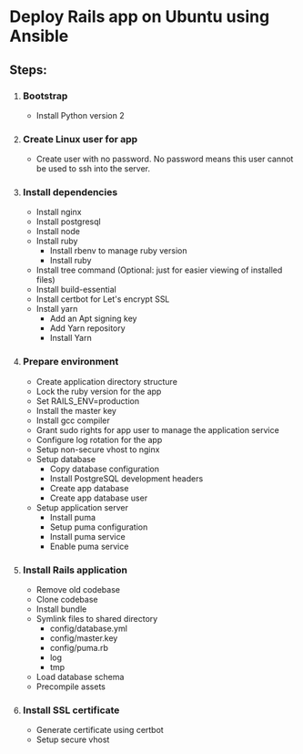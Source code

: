 # Deploy Rails app on Ubuntu using Ansible

## Steps:

1. ### Bootstrap

   - Install Python version 2

2. ### Create Linux user for app

   - Create user with no password.  No password means this user cannot be used to ssh into the server.

3. ### Install dependencies

   - Install nginx
   - Install postgresql
   - Install node
   - Install ruby
     - Install rbenv to manage ruby version
     - Install ruby
   - Install tree command (Optional: just for easier viewing of installed files)
   - Install build-essential
   - Install certbot for Let's encrypt SSL
   - Install yarn
     - Add an Apt signing key
     - Add Yarn repository
     - Install Yarn

4. ### Prepare environment

   - Create application directory structure
   - Lock the ruby version for the app
   - Set RAILS_ENV=production
   - Install the master key
   - Install gcc compiler
   - Grant sudo rights for app user to manage the application service
   - Configure log rotation for the app
   - Setup non-secure vhost to nginx
   - Setup database
     - Copy database configuration
     - Install PostgreSQL development headers
     - Create app database
     - Create app database user
   - Setup application server
     - Install puma
     - Setup puma configuration
     - Install puma service
     - Enable puma service

5. ### Install Rails application

   - Remove old codebase
   - Clone codebase
   - Install bundle
   - Symlink files to shared directory
     - config/database.yml
     - config/master.key
     - config/puma.rb
     - log
     - tmp
   - Load database schema
   - Precompile assets

6. ### Install SSL certificate

   - Generate certificate using certbot
   - Setup secure vhost

   

